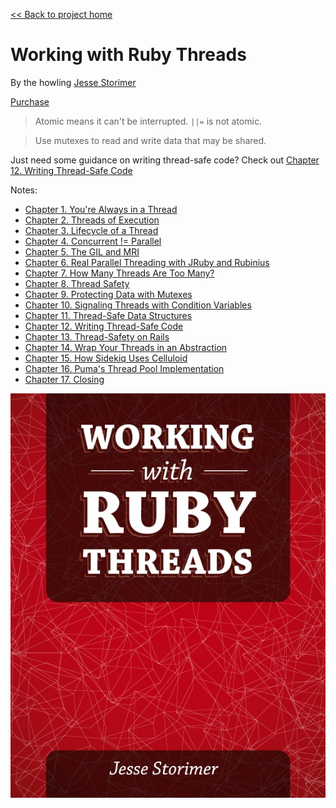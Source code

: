 [&lt;&lt; Back to project home](../README.md)

# Working with Ruby Threads

By the howling [Jesse Storimer](http://www.jstorimer.com/)

[Purchase](http://www.jstorimer.com/products/working-with-ruby-threads)

> Atomic means it can't be interrupted. `||=` is not atomic.

> Use mutexes to read and write data that may be shared.

Just need some guidance on writing thread-safe code? Check out [Chapter 12. Writing Thread-Safe Code](ch12-writing-thread-safe-code.md)

Notes:

- [Chapter 1. You're Always in a Thread](ch01-you-re-always-in-a-thread.md)
- [Chapter 2. Threads of Execution](ch02-threads-of-execution.md)
- [Chapter 3. Lifecycle of a Thread](ch03-lifecycle-of-a-thread.md)
- [Chapter 4. Concurrent != Parallel](ch04-concurrent-is-not-parallel.md)
- [Chapter 5. The GIL and MRI](ch05-the-gil-and-mri.md)
- [Chapter 6. Real Parallel Threading with JRuby and Rubinius](ch06-real-parallel-threading-with-jruby-and-rubinius.md)
- [Chapter 7. How Many Threads Are Too Many?](ch07-how-many-threads-are-too-many.md)
- [Chapter 8. Thread Safety](ch08-thread-safety.md)
- [Chapter 9. Protecting Data with Mutexes](ch09-protecting-data-with-mutexes.md)
- [Chapter 10. Signaling Threads with Condition Variables](ch10-signaling-threads-with-condition-variables.md)
- [Chapter 11. Thread-Safe Data Structures](ch11-thread-safe-data-structures.md)
- [Chapter 12. Writing Thread-Safe Code](ch12-writing-thread-safe-code.md)
- [Chapter 13. Thread-Safety on Rails](ch13-thread-safety-on-rails.md)
- [Chapter 14. Wrap Your Threads in an Abstraction](ch14-wrap-your-threads-in-an-abstraction.md)
- [Chapter 15. How Sidekiq Uses Celluloid](ch15-how-sidekiq-uses-celluloid.md)
- [Chapter 16. Puma's Thread Pool Implementation](ch16-puma-s-thread-pool-implementation.md)
- [Chapter 17. Closing](ch17-closing.md)

![book cover](working-with-ruby-threads-cover.jpg)
